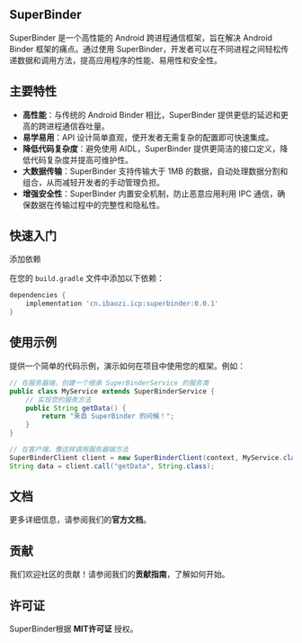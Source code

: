 
## SuperBinder

SuperBinder 是一个高性能的 Android 跨进程通信框架，旨在解决 Android Binder 框架的痛点。通过使用 SuperBinder，开发者可以在不同进程之间轻松传递数据和调用方法，提高应用程序的性能、易用性和安全性。

## 主要特性

- **高性能**：与传统的 Android Binder 相比，SuperBinder 提供更低的延迟和更高的跨进程通信吞吐量。
- **易学易用**：API 设计简单直观，使开发者无需复杂的配置即可快速集成。
- **降低代码复杂度**：避免使用 AIDL，SuperBinder 提供更简洁的接口定义，降低代码复杂度并提高可维护性。
- **大数据传输**：SuperBinder 支持传输大于 1MB 的数据，自动处理数据分割和组合，从而减轻开发者的手动管理负担。
- **增强安全性**：SuperBinder 内置安全机制，防止恶意应用利用 IPC 通信，确保数据在传输过程中的完整性和隐私性。

## 快速入门

添加依赖

在您的 `build.gradle` 文件中添加以下依赖：

```groovy
dependencies {
    implementation 'cn.ibaozi.icp:superbinder:0.0.1'
}
```

## 使用示例

提供一个简单的代码示例，演示如何在项目中使用您的框架。例如：

```java
// 在服务器端，创建一个继承 SuperBinderService 的服务类
public class MyService extends SuperBinderService {
    // 实现您的服务方法
    public String getData() {
        return "来自 SuperBinder 的问候！";
    }
}

// 在客户端，像这样调用服务器端方法
SuperBinderClient client = new SuperBinderClient(context, MyService.class);
String data = client.call("getData", String.class);

```

## 文档

更多详细信息，请参阅我们的**官方文档**。

## 贡献

我们欢迎社区的贡献！请参阅我们的**贡献指南**，了解如何开始。

## 许可证

SuperBinder根据 **MIT许可证** 授权。

